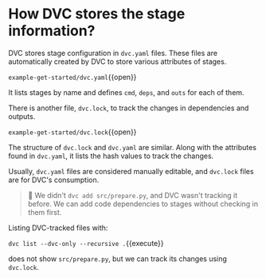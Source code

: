 # How DVC stores the stage information?

DVC stores stage configuration in `dvc.yaml` files. These files are
automatically created by DVC to store various attributes of stages. 

`example-get-started/dvc.yaml`{{open}}

It lists stages by name and defines `cmd`, `deps`, and `outs` for each of
them.

There is another file, `dvc.lock`, to track the changes in dependencies
and outputs.

`example-get-started/dvc.lock`{{open}}

The structure of `dvc.lock` and `dvc.yaml` are similar. Along with the
attributes found in `dvc.yaml`, it lists the hash values to track the changes. 

Usually, `dvc.yaml` files are considered manually editable, and
`dvc.lock` files are for DVC's consumption.

> 🦉 We didn't `dvc add src/prepare.py`, and DVC wasn't tracking it
> before. We can add code dependencies to stages without checking in them
> first.

Listing DVC-tracked files with:

`dvc list --dvc-only --recursive .`{{execute}}

does not show `src/prepare.py`, but we can track its changes using `dvc.lock`.
